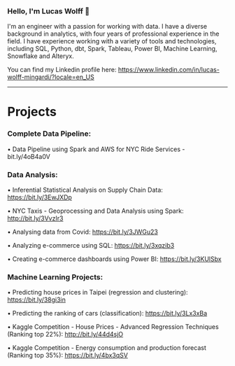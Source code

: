 ### Hello, I'm Lucas Wolff 👋
I'm an engineer with a passion for working with data. I have a diverse background in analytics, with four years of professional experience in the field. 
I have experience working with a variety of tools and technologies, including SQL, Python, dbt, Spark, Tableau, Power BI, Machine Learning, Snowflake and Alteryx.

You can find my Linkedin profile here: https://www.linkedin.com/in/lucas-wolff-mingardi/?locale=en_US

------------------------

# Projects

### Complete Data Pipeline:
• Data Pipeline using Spark and AWS for NYC Ride Services - bit.ly/4oB4a0V

### Data Analysis:
• Inferential Statistical Analysis on Supply Chain Data: https://bit.ly/3EwJXDp

• NYC Taxis - Geoprocessing and Data Analysis using Spark: http://bit.ly/3VvzIr3

• Analysing data from Covid: https://bit.ly/3JWGu23

• Analyzing e-commerce using SQL: https://bit.ly/3xqzib3
  
• Creating e-commerce dashboards using Power BI: https://bit.ly/3KUlSbx

### Machine Learning Projects:

• Predicting house prices in Taipei (regression and clustering): https://bit.ly/38gi3in

• Predicting the ranking of cars (classification): https://bit.ly/3Lx3xBa

• Kaggle Competition - House Prices - Advanced Regression Techniques (Ranking top 22%): http://bit.ly/44d4sjO

• Kaggle Competition - Energy consumption and production forecast (Ranking top 35%): https://bit.ly/4bx3qSV
